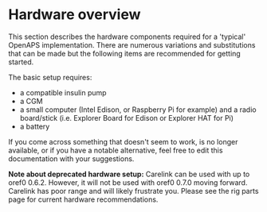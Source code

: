 # Hardware overview

This section describes the hardware components required for a 'typical' OpenAPS implementation. There are numerous variations and substitutions that can be made but the following items are recommended for getting started. 

The basic setup requires:

* a compatible insulin pump
* a CGM
* a small computer (Intel Edison, or Raspberry Pi for example) and a radio board/stick (i.e. Explorer Board for Edison or Explorer HAT for Pi)
* a battery 

If you come across something that doesn't seem to work, is no longer available, or if you have a notable alternative, feel free to edit this documentation with your suggestions.


**Note about deprecated hardware setup:** Carelink can be used with up to oref0 0.6.2. However, it will not be used with oref0 0.7.0 moving forward. Carelink has poor range and will likely frustrate you. Please see the rig parts page for current hardware recommendations.